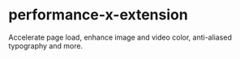 # performance-x-extension
Accelerate page load, enhance image and video color, anti-aliased typography and more.
